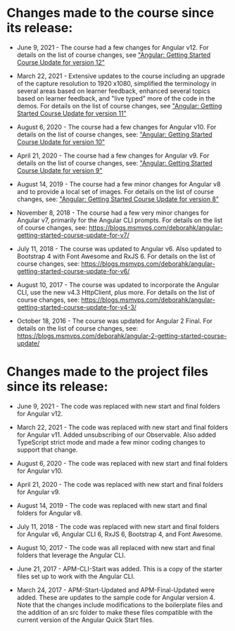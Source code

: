 # Changes made to the course since its release:
- June 9, 2021 - The course had a few changes for Angular v12. For details on the list of course changes, see ["Angular: Getting Started Course Update for version 12"](https://docs.google.com/document/d/17nBp_ucfuqdUnzje9RyrrDF81dIv7JojxgutSntbjwg/edit?usp=sharing)

- March 22, 2021 - Extensive updates to the course including an upgrade of the capture resolution to 1920 x1080, simplified the terminology in several areas based on learner feedback, enhanced several topics based on learner feedback, and "live typed" more of the code in the demos. For details on the list of course changes, see ["Angular: Getting Started Course Update for version 11"](https://docs.google.com/document/d/1m_YB-O1pe5y3KVZdetAIQu6UcgvrUYQ1dL08-VXcX7k/edit?usp=sharing)

- August 6, 2020 - The course had a few changes for Angular v10. For details on the list of course changes, see: ["Angular: Getting Started Course Update for version 10"](https://docs.google.com/document/d/14s_d-gmkyj2B4xK7AHwpe5nLVhWg7kp4IgGzNsqPwuE/edit?usp=sharing)

- April 21, 2020 - The course had a few changes for Angular v9. For details on the list of course changes, see: ["Angular: Getting Started Course Update for version 9"](https://docs.google.com/document/d/11LgSHiBhszzplXZkL9q9NEX4pi3uIO24WMeBUM0oZg0/edit?usp=sharing)

- August 14, 2019 - The course had a few minor changes for Angular v8 and to provide a local set of images. For details on the list of course changes, see: ["Angular: Getting Started Course Update for version 8"](https://docs.google.com/document/d/1MZd2D2zeNusKAwl_NYZbWDLzvUlvYicKfYMpFnlOxSs/edit?usp=sharing)

- November 8, 2018 - The course had a few very minor changes for Angular v7, primarily for the Angular CLI prompts. For details on the list of course changes, see: https://blogs.msmvps.com/deborahk/angular-getting-started-course-update-for-v7/

- July 11, 2018 - The course was updated to Angular v6. Also updated to Bootstrap 4 with Font Awesome and RxJS 6. For details on the list of course changes, see: https://blogs.msmvps.com/deborahk/angular-getting-started-course-update-for-v6/

- August 10, 2017 - The course was updated to incorporate the Angular CLI, use the new v4.3 HttpClient, plus more. For details on the list of course changes, see: https://blogs.msmvps.com/deborahk/angular-getting-started-course-update-for-v4-3/

- October 18, 2016 - The course was updated for Angular 2 Final. For details on the list of course changes, see: https://blogs.msmvps.com/deborahk/angular-2-getting-started-course-update/

# Changes made to the project files since its release:
- June 9, 2021 - The code was replaced with new start and final folders for Angular v12.

- March 22, 2021 - The code was replaced with new start and final folders for Angular v11. Added unsubscribing of our Observable. Also added TypeScript strict mode and made a few minor coding changes to support that change.

- August 6, 2020 - The code was replaced with new start and final folders for Angular v10.

- April 21, 2020 - The code was replaced with new start and final folders for Angular v9.

- August 14, 2019 - The code was replaced with new start and final folders for Angular v8.

- July 11, 2018 - The code was replaced with new start and final folders for Angular v6, Angular CLI 6, RxJS 6, Bootstrap 4, and Font Awesome.

- August 10, 2017 - The code was all replaced with new start and final folders that leverage the Angular CLI.

- June 21, 2017 - APM-CLI-Start was added. This is a copy of the starter files set up to work with the Angular CLI.

- March 24, 2017 - APM-Start-Updated and APM-Final-Updated were added. These are updates to the sample code for Angular version 4. Note that the changes include modifications to the boilerplate files and the addition of an src folder to make these files compatible with the current version of the Angular Quick Start files.
